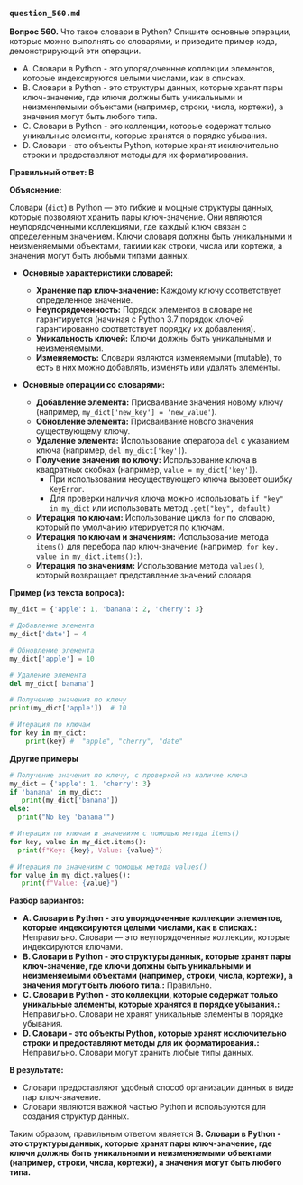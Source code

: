 ### `question_560.md`

**Вопрос 560.** Что такое словари в Python? Опишите основные операции, которые можно выполнять со словарями, и приведите пример кода, демонстрирующий эти операции.

-   A.  Словари в Python - это упорядоченные коллекции элементов, которые индексируются целыми числами, как в списках.
-   B.  Словари в Python - это структуры данных, которые хранят пары ключ-значение, где ключи должны быть уникальными и неизменяемыми объектами (например, строки, числа, кортежи), а значения могут быть любого типа.
-   C.  Словари в Python - это коллекции, которые содержат только уникальные элементы, которые хранятся в порядке убывания.
-   D. Словари - это объекты Python, которые хранят исключительно строки и предоставляют методы для их форматирования.

**Правильный ответ: B**

**Объяснение:**

Словари (`dict`) в Python — это гибкие и мощные структуры данных, которые позволяют хранить пары ключ-значение. Они являются неупорядоченными коллекциями, где каждый ключ связан с определенным значением. Ключи словаря должны быть уникальными и неизменяемыми объектами, такими как строки, числа или кортежи, а значения могут быть любыми типами данных.

*   **Основные характеристики словарей:**
    *  **Хранение пар ключ-значение:** Каждому ключу соответствует определенное значение.
    *   **Неупорядоченность:** Порядок элементов в словаре не гарантируется (начиная с Python 3.7 порядок ключей гарантированно соответствует порядку их добавления).
    *   **Уникальность ключей:** Ключи должны быть уникальными и неизменяемыми.
    *  **Изменяемость:** Словари являются изменяемыми (mutable), то есть в них можно добавлять, изменять или удалять элементы.

*   **Основные операции со словарями:**
    *   **Добавление элемента:** Присваивание значения новому ключу (например, `my_dict['new_key'] = 'new_value'`).
    *   **Обновление элемента:** Присваивание нового значения существующему ключу.
    *   **Удаление элемента:** Использование оператора `del` с указанием ключа (например, `del my_dict['key']`).
    *   **Получение значения по ключу:** Использование ключа в квадратных скобках (например, `value = my_dict['key']`).
        *   При использовании несуществующего ключа вызовет ошибку `KeyError`.
        *  Для проверки наличия ключа можно использовать `if "key" in my_dict` или использовать метод `.get("key", default)`
    *   **Итерация по ключам:** Использование цикла `for` по словарю, который по умолчанию итерируется по ключам.
    *   **Итерация по ключам и значениям:** Использование метода `items()` для перебора пар ключ-значение (например, `for key, value in my_dict.items():`).
    *   **Итерация по значениям:** Использование метода `values()`, который возвращает представление значений словаря.

**Пример (из текста вопроса):**

```python
my_dict = {'apple': 1, 'banana': 2, 'cherry': 3}

# Добавление элемента
my_dict['date'] = 4

# Обновление элемента
my_dict['apple'] = 10

# Удаление элемента
del my_dict['banana']

# Получение значения по ключу
print(my_dict['apple'])  # 10

# Итерация по ключам
for key in my_dict:
    print(key) #  "apple", "cherry", "date"
```
**Другие примеры**
```python
# Получение значения по ключу, с проверкой на наличие ключа
my_dict = {'apple': 1, 'cherry': 3}
if 'banana' in my_dict:
   print(my_dict['banana'])
else:
  print("No key 'banana'")

# Итерация по ключам и значениям с помощью метода items()
for key, value in my_dict.items():
  print(f"Key: {key}, Value: {value}")

# Итерация по значениям с помощью метода values()
for value in my_dict.values():
   print(f"Value: {value}")
```

**Разбор вариантов:**
*   **A. Словари в Python - это упорядоченные коллекции элементов, которые индексируются целыми числами, как в списках.:** Неправильно. Словари — это неупорядоченные коллекции, которые индексируются ключами.
*   **B. Словари в Python - это структуры данных, которые хранят пары ключ-значение, где ключи должны быть уникальными и неизменяемыми объектами (например, строки, числа, кортежи), а значения могут быть любого типа.:** Правильно.
*  **C. Словари в Python - это коллекции, которые содержат только уникальные элементы, которые хранятся в порядке убывания.:** Неправильно. Словари не хранят уникальные элементы в порядке убывания.
*   **D. Словари - это объекты Python, которые хранят исключительно строки и предоставляют методы для их форматирования.:** Неправильно. Словари могут хранить любые типы данных.

**В результате:**
*  Словари предоставляют удобный способ организации данных в виде пар ключ-значение.
*  Словари являются важной частью Python и используются для создания структур данных.

Таким образом, правильным ответом является **B. Словари в Python - это структуры данных, которые хранят пары ключ-значение, где ключи должны быть уникальными и неизменяемыми объектами (например, строки, числа, кортежи), а значения могут быть любого типа.**

